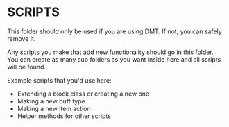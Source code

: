 # SCRIPTS
This folder should only be used if you are using DMT. If not, you can safely remove it.

Any scripts you make that add new functionality should go in this folder. You can create as many sub folders as you want inside here and all scripts will be found.

Example scripts that you'd use here:
- Extending a block class or creating a new one
- Making a new buff type
- Making a new item action
- Helper methods for other scripts
